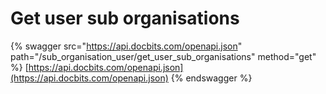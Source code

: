 # Get user sub organisations

{% swagger src="https://api.docbits.com/openapi.json" path="/sub_organisation_user/get_user_sub_organisations" method="get" %}
[https://api.docbits.com/openapi.json](https://api.docbits.com/openapi.json)
{% endswagger %}
